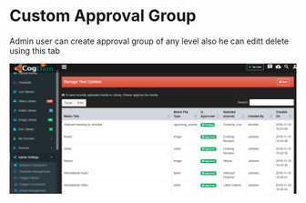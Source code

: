 # Custom Approval Group

Admin user can create approval group of any level also he can editt delete using this tab

![](../../.gitbook/assets/image%20%28191%29.png)

